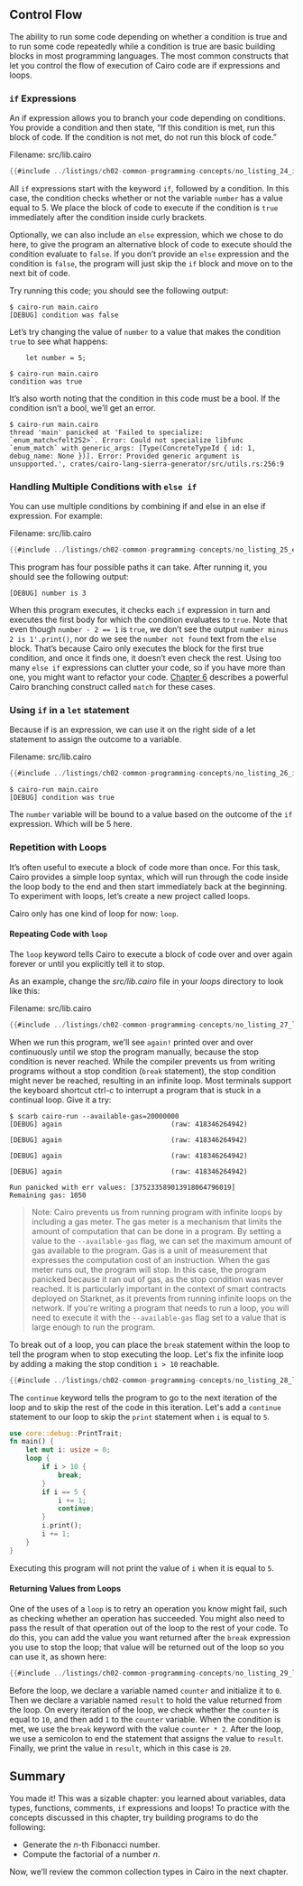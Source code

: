 ## Control Flow

The ability to run some code depending on whether a condition is true and to run some code repeatedly while a condition is true are basic building blocks in most programming languages. The most common constructs that let you control the flow of execution of Cairo code are if expressions and loops.

### `if` Expressions

An if expression allows you to branch your code depending on conditions. You provide a condition and then state, “If this condition is met, run this block of code. If the condition is not met, do not run this block of code.”

<span class="filename">Filename: src/lib.cairo</span>

```rust
{{#include ../listings/ch02-common-programming-concepts/no_listing_24_if/src/lib.cairo}}
```

All `if` expressions start with the keyword `if`, followed by a condition. In this case, the condition checks whether or not the variable `number` has a value equal to 5. We place the block of code to execute if the condition is `true` immediately after the condition inside curly brackets.

Optionally, we can also include an `else` expression, which we chose to do here, to give the program an alternative block of code to execute should the condition evaluate to `false`. If you don’t provide an `else` expression and the condition is `false`, the program will just skip the `if` block and move on to the next bit of code.

Try running this code; you should see the following output:

```shell
$ cairo-run main.cairo
[DEBUG]	condition was false
```

Let’s try changing the value of `number` to a value that makes the condition `true` to see what happens:

```rust, noplayground
    let number = 5;
```

```shell
$ cairo-run main.cairo
condition was true
```

It’s also worth noting that the condition in this code must be a bool. If the condition isn’t a bool, we’ll get an error.

```shell
$ cairo-run main.cairo
thread 'main' panicked at 'Failed to specialize: `enum_match<felt252>`. Error: Could not specialize libfunc `enum_match` with generic_args: [Type(ConcreteTypeId { id: 1, debug_name: None })]. Error: Provided generic argument is unsupported.', crates/cairo-lang-sierra-generator/src/utils.rs:256:9
```

### Handling Multiple Conditions with `else if`

You can use multiple conditions by combining if and else in an else if expression. For example:

<span class="filename">Filename: src/lib.cairo</span>

```rust
{{#include ../listings/ch02-common-programming-concepts/no_listing_25_else_if/src/lib.cairo}}
```

This program has four possible paths it can take. After running it, you should see the following output:

```shell
[DEBUG]	number is 3
```

When this program executes, it checks each `if` expression in turn and executes the first body for which the condition evaluates to `true`. Note that even though `number - 2 == 1` is `true`, we don’t see the output `number minus 2 is 1'.print()`, nor do we see the `number not found` text from the `else` block. That’s because Cairo only executes the block for the first true condition, and once it finds one, it doesn’t even check the rest. Using too many `else if` expressions can clutter your code, so if you have more than one, you might want to refactor your code. [Chapter 6](./ch06-02-the-match-control-flow-construct.md) describes a powerful Cairo branching construct called `match` for these cases.

### Using `if` in a `let` statement

Because if is an expression, we can use it on the right side of a let statement to assign the outcome to a variable.

<span class="filename">Filename: src/lib.cairo</span>

```rust
{{#include ../listings/ch02-common-programming-concepts/no_listing_26_if_let/src/lib.cairo}}
```

```shell
$ cairo-run main.cairo
[DEBUG]	condition was true
```

The `number` variable will be bound to a value based on the outcome of the `if` expression. Which will be 5 here.

### Repetition with Loops

It’s often useful to execute a block of code more than once. For this task, Cairo provides a simple loop syntax, which will run through the code inside the loop body to the end and then start immediately back at the beginning. To experiment with loops, let’s create a new project called loops.

Cairo only has one kind of loop for now: `loop`.

#### Repeating Code with `loop`

The `loop` keyword tells Cairo to execute a block of code over and over again
forever or until you explicitly tell it to stop.

As an example, change the _src/lib.cairo_ file in your _loops_ directory to look
like this:

<span class="filename">Filename: src/lib.cairo</span>

```rust
{{#include ../listings/ch02-common-programming-concepts/no_listing_27_loop/src/lib.cairo}}
```

When we run this program, we’ll see `again!` printed over and over continuously
until we stop the program manually, because the stop condition is never reached.
While the compiler prevents us from writing programs without a stop condition (`break` statement),
the stop condition might never be reached, resulting in an infinite loop.
Most terminals support the keyboard shortcut <span class="keystroke">ctrl-c</span> to interrupt a program that is
stuck in a continual loop. Give it a try:

```shell
$ scarb cairo-run --available-gas=20000000
[DEBUG]	again                          	(raw: 418346264942)

[DEBUG]	again                          	(raw: 418346264942)

[DEBUG]	again                          	(raw: 418346264942)

[DEBUG]	again                          	(raw: 418346264942)

Run panicked with err values: [375233589013918064796019]
Remaining gas: 1050
```

> Note: Cairo prevents us from running program with infinite loops by including a gas meter. The gas meter is a mechanism that limits the amount of computation that can be done in a program. By setting a value to the `--available-gas` flag, we can set the maximum amount of gas available to the program. Gas is a unit of measurement that expresses the computation cost of an instruction. When the gas meter runs out, the program will stop. In this case, the program panicked because it ran out of gas, as the stop condition was never reached.
> It is particularly important in the context of smart contracts deployed on Starknet, as it prevents from running infinite loops on the network.
> If you're writing a program that needs to run a loop, you will need to execute it with the `--available-gas` flag set to a value that is large enough to run the program.

To break out of a loop, you can place the `break` statement within the loop to tell the program when to stop
executing the loop. Let's fix the infinite loop by adding a making the stop condition `i > 10` reachable.

```rust
{{#include ../listings/ch02-common-programming-concepts/no_listing_28_loop_break/src/lib.cairo}}
```

The `continue` keyword tells the program to go to the next iteration of the loop and to skip the rest of the code in this iteration. Let's add a `continue` statement to our loop to skip the `print` statement when `i` is equal to `5`.

```rust
use core::debug::PrintTrait;
fn main() {
    let mut i: usize = 0;
    loop {
        if i > 10 {
            break;
        }
        if i == 5 {
            i += 1;
            continue;
        }
        i.print();
        i += 1;
    }
}
```

Executing this program will not print the value of `i` when it is equal to `5`.

#### Returning Values from Loops

One of the uses of a `loop` is to retry an operation you know might fail, such
as checking whether an operation has succeeded. You might also need to pass
the result of that operation out of the loop to the rest of your code. To do
this, you can add the value you want returned after the `break` expression you
use to stop the loop; that value will be returned out of the loop so you can
use it, as shown here:

```rust
{{#include ../listings/ch02-common-programming-concepts/no_listing_29_loop_return_values/src/lib.cairo}}
```

Before the loop, we declare a variable named `counter` and initialize it to
`0`. Then we declare a variable named `result` to hold the value returned from
the loop. On every iteration of the loop, we check whether the `counter` is equal to `10`, and then add `1` to the `counter` variable.
When the condition is met, we use the `break` keyword with the value `counter * 2`. After the loop, we use a
semicolon to end the statement that assigns the value to `result`. Finally, we
print the value in `result`, which in this case is `20`.

## Summary

You made it! This was a sizable chapter: you learned about variables, data types, functions, comments,
`if` expressions and loops! To practice with the concepts discussed in this chapter,
try building programs to do the following:

- Generate the _n_-th Fibonacci number.
- Compute the factorial of a number _n_.

Now, we’ll review the common collection types in Cairo in the next chapter.
